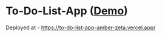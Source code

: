# To-Do-List-App (<a href="https://to-do-list-app-amber-zeta.vercel.app/">Demo</a>)

Deployed at - https://to-do-list-app-amber-zeta.vercel.app/
